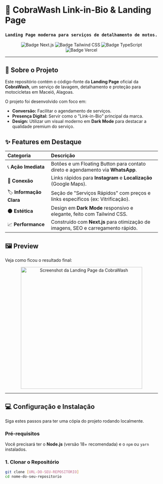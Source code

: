 # 🐍 CobraWash Link-in-Bio & Landing Page

### `Landing Page moderna para serviços de detalhamento de motos.`

<p align="center">
  <img src="https://img.shields.io/badge/Next.js-000000?style=for-the-badge&logo=next.js&logoColor=white" alt="Badge Next.js" />
  <img src="https://img.shields.io/badge/Tailwind_CSS-06B6D4?style=for-the-badge&logo=tailwind-css&logoColor=white" alt="Badge Tailwind CSS" />
  <img src="https://img.shields.io/badge/TypeScript-3178C6?style=for-the-badge&logo=typescript&logoColor=white" alt="Badge TypeScript" />
  <img src="https://img.shields.io/badge/Vercel-000000?style=for-the-badge&logo=vercel&logoColor=white" alt="Badge Vercel" />
</p>

---

## 🎯 Sobre o Projeto

Este repositório contém o código-fonte da **Landing Page** oficial da **CobraWash**, um serviço de lavagem, detalhamento e proteção para motocicletas em Maceió, Alagoas.

O projeto foi desenvolvido com foco em:
* **Conversão:** Facilitar o agendamento de serviços.
* **Presença Digital:** Servir como o "Link-in-Bio" principal da marca.
* **Design:** Utilizar um visual moderno em **Dark Mode** para destacar a qualidade premium do serviço.

## ✨ Features em Destaque

| Categoria | Descrição |
| :--- | :--- |
| 📞 **Ação Imediata** | Botões e um Floating Button para contato direto e agendamento via **WhatsApp**. |
| 🔗 **Conexão** | Links rápidos para **Instagram** e **Localização** (Google Maps). |
| 🏷️ **Informação Clara** | Seção de "Serviços Rápidos" com preços e links específicos (ex: Vitrificação). |
| 🌑 **Estética** | Design em **Dark Mode** responsivo e elegante, feito com Tailwind CSS. |
| 📈 **Performance** | Construído com **Next.js** para otimização de imagens, SEO e carregamento rápido. |

## 🖼️ Preview

Veja como ficou o resultado final:

<p align="center">
  <img src="https://i.imgur.com/image_0a1749.png" alt="Screenshot da Landing Page da CobraWash" width="400"/>
</p>

---

## 💻 Configuração e Instalação

Siga estes passos para ter uma cópia do projeto rodando localmente.

### Pré-requisitos

Você precisará ter o **Node.js** (versão 18+ recomendada) e o `npm` ou `yarn` instalados.

### 1. Clonar o Repositório

```bash
git clone [URL-DO-SEU-REPOSITÓRIO]
cd nome-do-seu-repositorio
